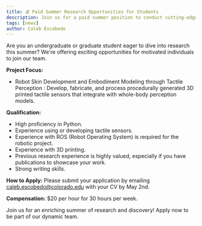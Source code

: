 ```yaml
---
title: 💰 Paid Summer Research Opportunities for Students
description: Join us for a paid summer position to conduct cutting-edge research.
tags: [news]
author: Caleb Escobedo
---
```

Are you an undergraduate or graduate student eager to dive into research this summer? We're offering exciting opportunities for motivated individuals to join our team.

**Project Focus:**

- Robot Skin Development and Embodiment Modeling through Tactile Perception : Develop, fabricate, and process procedurally generated 3D printed tactile sensors that integrate with whole-body perception models.

**Qualification:**
- High proficiency in Python.
- Experience using or developing tactile sensors.
- Experience with ROS (Robot Operating System) is required for the robotic project.
- Experience with 3D printing.
- Previous research experience is highly valued, especially if you have publications to showcase your work.
- Strong writing skills.

**How to Apply:**
Please submit your application by emailing caleb.escobedo@colorado.edu with your CV by May 2nd.

**Compensation:**
$20 per hour for 30 hours per week.


Join us for an enriching summer of research and discovery! Apply now to be part of our dynamic team.

